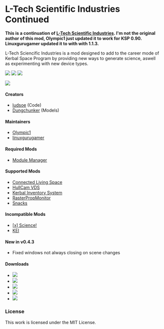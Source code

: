 # L-Tech Scientific Industries Continued
**This is a continuation of [L-Tech Scientific Industries](http://forum.kerbalspaceprogram.com/index.php?/topic/49319-ltech). I'm not the original author of this mod, Olympic1 just updated it to work for KSP 0.90. Linuxgurugamer updated it to with with 1.1.3.**

L-Tech Sciencific Industries is a mod designed to add to the career mode of Kerbal Space Program by providing new ways to generate science, aswell as experimenting with new device types.

[![][shield:ksp]][KSP:website]
[![][shield:ckan]][thread:ckan]
[![][shield:mit]][link:license]

[![][logo:ltech]][thread:ltech]

#### Creators
* [ludsoe](http://forum.kerbalspaceprogram.com/index.php?/profile/6624-ludsoe/) (Code)
* [Dungchunker](http://forum.kerbalspaceprogram.com/index.php?/profile/67255-dungchunker/) (Models)

#### Maintainers
* [Olympic1](http://forum.kerbalspaceprogram.com/index.php?/profile/79730-olympic1/)
* [linuxgurugamer](http://forum.kerbalspaceprogram.com/index.php?/profile/129964-linuxgurugamer/)

#### Required Mods
* [Module Manager](http://forum.kerbalspaceprogram.com/index.php?/topic/50533-mm)

#### Supported Mods
* [Connected Living Space](http://forum.kerbalspaceprogram.com/index.php?/topic/109972-cls)
* [HullCam VDS](http://forum.kerbalspaceprogram.com/index.php?/topic/145633-vds)
* [Kerbal Inventory System](http://forum.kerbalspaceprogram.com/index.php?/topic/101928-kis)
* [RasterPropMonitor](http://forum.kerbalspaceprogram.com/index.php?/topic/105821-rpm)
* [Snacks](https://github.com/Angel-125/Snacks/releases)

#### Incompatible Mods
* [[x] Science!](http://forum.kerbalspaceprogram.com/index.php?/topic/107661-science)
* [KEI](http://forum.kerbalspaceprogram.com/index.php?/topic/143433-kei)

#### New in v0.4.3
* Fixed windows not always closing on scene changes

#### Downloads
* [![][GH:logo]][GH:url]
* [![][DB:logo]][DB:url]
* [![][OD:logo]][OD:url]
* [![][BX:logo]][BX:url]
* [![][SD:logo]][SD:url]

### License
This work is licensed under the MIT License.



[KSP:website]: https://kerbalspaceprogram.com/
[thread:ckan]: http://forum.kerbalspaceprogram.com/index.php?/topic/143140-ckan
[link:license]: https://github.com/Olympic1/L-Tech/blob/master/LICENSE.txt

[shield:ksp]: https://img.shields.io/badge/KSP-v1.2.2-green.svg
[shield:ckan]: https://img.shields.io/badge/CKAN-Indexed-brightgreen.svg
[shield:mit]: https://img.shields.io/badge/License-MIT-blue.svg

[logo:ltech]: https://github.com/Olympic1/L-Tech/blob/master/GameData/LTech/Flags/LTechScience.png
[thread:ltech]: http://forum.kerbalspaceprogram.com/index.php?/topic/49319-ltech

[GH:url]: https://github.com/Olympic1/L-Tech/releases
[GH:logo]: http://i59.tinypic.com/2i11u2d.jpg
[DB:url]: https://www.dropbox.com/s/fub7gk0z6i3uw8q/L-Tech_Scientific_Industries_Continued-v0.4.3.0.zip?dl=0
[DB:logo]: http://i60.tinypic.com/70jj43.jpg
[OD:url]: https://1drv.ms/u/s!AlH25jPUX2gF2mY-Qq4cCu8-g-Ih
[OD:logo]: http://i67.tinypic.com/169lvds.png
[BX:url]: https://app.box.com/s/7k0wnubhektrwdg8yh2rcojviboqeca5
[BX:logo]: http://i68.tinypic.com/2zxur92.png

[SD:url]: https://spacedock.info/mod/227
[SD:logo]: http://i65.tinypic.com/ot0ks9.jpg